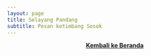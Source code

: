 ```yaml
---
layout: page
title: Selayang Pandang
subtitle: Pesan ketimbang Sosok
---
```




<p style="text-align:center;">
  <a href="https://laminseima.github.io/beranda/"><b>Kembali ke Beranda</b></a>
</p>
